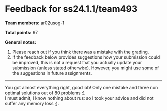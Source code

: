 # Feedback for ss24.1.1/team493

**Team members:** ar02usog-1

**Total points:** 97

**General notes:**
1. Please reach out if you think there was a mistake with the grading.
2. If the feedback below provides suggestions how your submission could be improved, this is not a request that you actually update your submission (unless stated otherwise). However, you might use some of the suggestions in future assignments.

-----------------

You got almost everything right, good job! Only one mistake and three non optimal solutions out of 80 problems :).  
I must admit, I know nothing about rust so I took your advice and did not suffer any memory loss ;).

